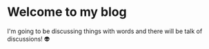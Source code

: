
# Welcome to my blog

I'm going to be discussing things with words 
and there will be talk of discussions! :alien:


